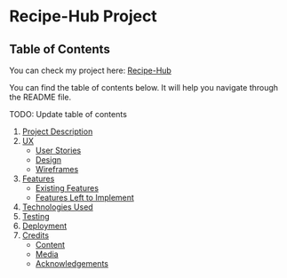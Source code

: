 # Recipe-Hub Project

## Table of Contents

You can check my project here: [Recipe-Hub](https://recipe-hub-kkkmaks.netlify.app/)

You can find the table of contents below. It will help you navigate through the README file.

TODO: Update table of contents

1. [Project Description](#project-description)
2. [UX](#ux)
   - [User Stories](#user-stories)
   - [Design](#design)
   - [Wireframes](#wireframes)
3. [Features](#features)
   - [Existing Features](#existing-features)
   - [Features Left to Implement](#features-left-to-implement)
4. [Technologies Used](#technologies-used)
5. [Testing](#testing)
6. [Deployment](#deployment)
7. [Credits](#credits)
   - [Content](#content)
   - [Media](#media)
   - [Acknowledgements](#acknowledgements)

